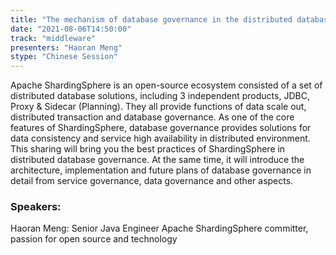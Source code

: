 ```yaml
---
title: "The mechanism of database governance in the distributed database middleware ecology of Apache ShardingSphere"
date: "2021-08-06T14:50:00" 
track: "middleware"
presenters: "Haoran Meng"
stype: "Chinese Session"
---
```

Apache ShardingSphere is an open-source ecosystem consisted of a set of distributed database solutions, including 3 independent products, JDBC, Proxy & Sidecar (Planning). They all provide functions of data scale out, distributed transaction and database governance.
 As one of the core features of ShardingSphere, database governance provides solutions for data consistency and service high availability in distributed environment.
 This sharing will bring you the best practices of ShardingSphere in distributed database governance. At the same time, it will introduce the architecture, implementation and future plans of database governance in detail from service governance, data governance and other aspects.
 ### Speakers: 
 Haoran Meng: Senior Java Engineer
Apache ShardingSphere committer, passion for open source and technology  
